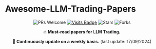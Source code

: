 # Awesome-LLM-Trading-Papers
<div align="center">

![PRs Welcome](https://img.shields.io/badge/PRs-Welcome-green)
[![Visits Badge](https://badges.pufler.dev/visits/persdre/awesome-LLM-trading-papers)](https://badges.pufler.dev/visits/persdre/awesome-LLM-trading-papers)
![Stars](https://img.shields.io/github/stars/persdre/awesome-LLM-trading-papers)
![Forks](https://img.shields.io/github/forks/persdre/awesome-LLM-trading-papers)

🔥 **Must-read papers for LLM Trading.**

💫 **Continuously update on a weekly basis.** (last update: 17/09/2024)
